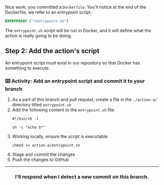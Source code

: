 Nice work, you committed a `Dockerfile`. You'll notice at the end of the Dockerfile, we refer to an entrypoint script.

```Dockerfile
ENTRYPOINT ["/entrypoint.sh"]
```

The `entrypoint.sh` script will be run in Docker, and it will define what the action is really going to be doing.

## Step 2: Add the action's script

An entrypoint script must exist in our repository so that Docker has something to execute.

### :keyboard: Activity: Add an entrypoint script and commit it to your branch

1. As a part of this branch and pull request, create a file in the `./action-a/` directory titled `entrypoint.sh`
1. Add the following content to the `entrypoint.sh` file:
    ```shell
    #!/bin/sh -l

    sh -c "echo $*"
    ```
1. Working locally, ensure the script is executable:
    ```shell
    chmod +x action-a/entrypoint.sh
    ```
1. Stage and commit the changes
1. Push the changes to GitHub

<hr>
<h3 align="center">I'll respond when I detect a new commit on this branch.</h3>
